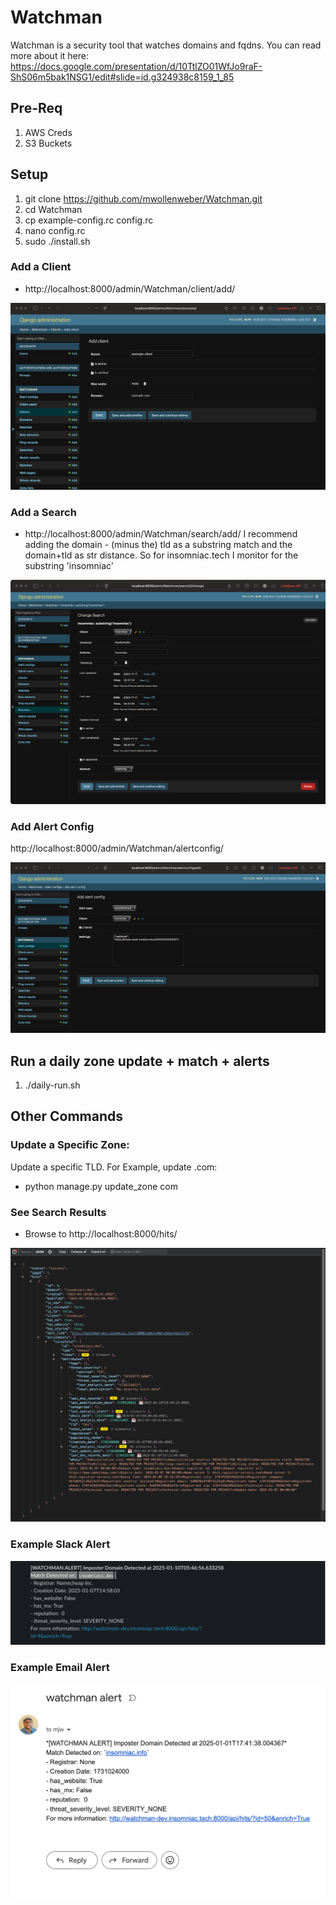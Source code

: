 # Watchman
Watchman is a security tool that watches domains and fqdns. You can read more about it here: https://docs.google.com/presentation/d/10TtlZO01WfJo9raF-ShS06m5bak1NSG1/edit#slide=id.g324938c8159_1_85

## Pre-Req
1. AWS Creds
2. S3 Buckets


## Setup
1. git clone https://github.com/mwollenweber/Watchman.git
2. cd Watchman
2. cp example-config.rc config.rc
3. nano config.rc
4. sudo ./install.sh

### Add a Client
- http://localhost:8000/admin/Watchman/client/add/

![add a client](images/add_client.png)


### Add a Search
- http://localhost:8000/admin/Watchman/search/add/
I recommend adding the domain - (minus the) tld as a substring match and the domain+tld as str distance. So for insomniac.tech I monitor for the substring 'insomniac'

![add a search](images/add_search.png)


### Add Alert Config
http://localhost:8000/admin/Watchman/alertconfig/

![add a alert config](images/add_alertconfig.png)



## Run a daily zone update + match + alerts
1. ./daily-run.sh 


## Other Commands
### Update a Specific Zone:
Update a specific TLD. For Example, update .com: 
- python manage.py update_zone com



### See Search Results
- Browse to http://localhost:8000/hits/

![hits](images/hit.png)


### Example Slack Alert
![Slack Alert](images/slack_alert.png)

### Example Email Alert
![Email Alert](images/email_alert.png)

